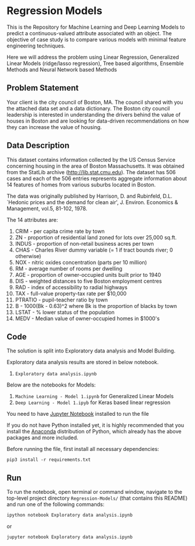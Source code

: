 # Regression Models

This is the Repository for Machine Learning and Deep Learning Models to predict a continuous-valued attribute associated with an object. The objective of case study is to compare various models with minimal feature engineering techniques.

Here we will address the problem using Linear Regression, Generalized Linear Models (ridge/lasso regression), Tree based algorithms, Ensemble Methods and Neural Network based Methods

## Problem Statement
Your client is the city council of Boston, MA.  The council shared with you the attached data set and a data dictionary. The Boston city council leadership is interested in understanding the drivers behind the value of houses in Boston and are looking for data-driven recommendations on how they can increase the value of housing.

## Data Description
This dataset contains information collected by the US Census Service concerning housing in the area of Boston Massachusetts. It was obtained from the StatLib archive (http://lib.stat.cmu.edu). The dataset has 506 cases and each of the 506 entries represents aggregate information about 14 features of homes from various suburbs located in Boston.

The data was originally published by Harrison, D. and Rubinfeld, D.L. `Hedonic prices and the demand for clean air', J. Environ. Economics & Management, vol.5, 81-102, 1978. 

The 14 attributes are:

1. CRIM      - per capita crime rate by town
2. ZN        - proportion of residential land zoned for lots over 25,000 sq.ft.
3. INDUS     - proportion of non-retail business acres per town
4. CHAS      - Charles River dummy variable (= 1 if tract bounds river; 0 otherwise)
5. NOX       - nitric oxides concentration (parts per 10 million)
6. RM        - average number of rooms per dwelling
7. AGE       - proportion of owner-occupied units built prior to 1940
8. DIS       - weighted distances to five Boston employment centres
9. RAD       - index of accessibility to radial highways
10. TAX      - full-value property-tax rate per \$10\,000
11. PTRATIO  - pupil-teacher ratio by town
12. B        - 1000(Bk - 0.63)^2 where Bk is the proportion of blacks by town
13. LSTAT    - % lower status of the population
14. MEDV     - Median value of owner-occupied homes in \$1000's

## Code

The solution is split into Exploratory data analysis and Model Building. 

Exploratory data analysis results are stored in below notebook.

1. `Exploratory data analysis.ipynb`

Below are the notebooks for Models:

1. `Machine Learning - Model 1.ipynb` for Generalized Linear Models
2. `Deep Learning - Model 1.ipyb` for Keras based linear regression

You need to have [Jupyter Notebook](http://ipython.org/notebook.html) installed to run the file

If you do not have Python installed yet, it is highly recommended that you install the [Anaconda](http://continuum.io/downloads) distribution of Python, which already has the above packages and more included. 

Before running the file, first install all necessary dependencies:

```
pip3 install -r requirements.txt
```

## Run

To run the notebook, open terminal or command window, navigate to the top-level project directory `Regression-Models/` (that contains this README) and run one of the following commands:

```bash
ipython notebook Exploratory data analysis.ipynb
```  
or
```bash
jupyter notebook Exploratory data analysis.ipynb
```

